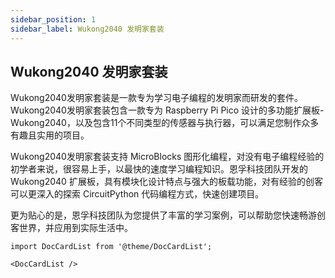 ```yaml
---
sidebar_position: 1
sidebar_label: Wukong2040 发明家套装
---
```


## Wukong2040 发明家套装

Wukong2040发明家套装是一款专为学习电子编程的发明家而研发的套件。Wukong2040发明家套装包含一款专为 Raspberry Pi Pico 设计的多功能扩展板-Wukong2040，以及包含11个不同类型的传感器与执行器，可以满足您制作众多有趣且实用的项目。

Wukong2040发明家套装支持 MicroBlocks 图形化编程，对没有电子编程经验的初学者来说，很容易上手，以最快的速度学习编程知识。恩孚科技团队开发的 Wukong2040 扩展板，具有模块化设计特点与强大的板载功能，对有经验的创客可以更深入的探索 CircuitPython 代码编程方式，快速创建项目。

更为贴心的是，恩孚科技团队为您提供了丰富的学习案例，可以帮助您快速畅游创客世界，并应用到实际生活中。

```mdx-code-block
import DocCardList from '@theme/DocCardList';

<DocCardList />
```
